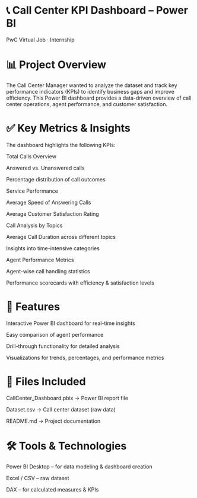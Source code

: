 # 📞 Call Center KPI Dashboard – Power BI
PwC Virtual Job · Internship
# 📊 Project Overview

The Call Center Manager wanted to analyze the dataset and track key performance indicators (KPIs) to identify business gaps and improve efficiency.
This Power BI dashboard provides a data-driven overview of call center operations, agent performance, and customer satisfaction.

# ✅ Key Metrics & Insights

The dashboard highlights the following KPIs:

Total Calls Overview

Answered vs. Unanswered calls

Percentage distribution of call outcomes

Service Performance

Average Speed of Answering Calls

Average Customer Satisfaction Rating

Call Analysis by Topics

Average Call Duration across different topics

Insights into time-intensive categories

Agent Performance Metrics

Agent-wise call handling statistics

Performance scorecards with efficiency & satisfaction levels

# 🚀 Features

Interactive Power BI dashboard for real-time insights

Easy comparison of agent performance

Drill-through functionality for detailed analysis

Visualizations for trends, percentages, and performance metrics

# 📂 Files Included

CallCenter_Dashboard.pbix → Power BI report file

Dataset.csv → Call center dataset (raw data)

README.md → Project documentation

# 🛠️ Tools & Technologies

Power BI Desktop – for data modeling & dashboard creation

Excel / CSV – raw dataset

DAX – for calculated measures & KPIs


